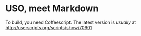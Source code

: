 # USO, meet Markdown

To build, you need Coffeescript. The latest version is *usually* at http://userscripts.org/scripts/show/70901
